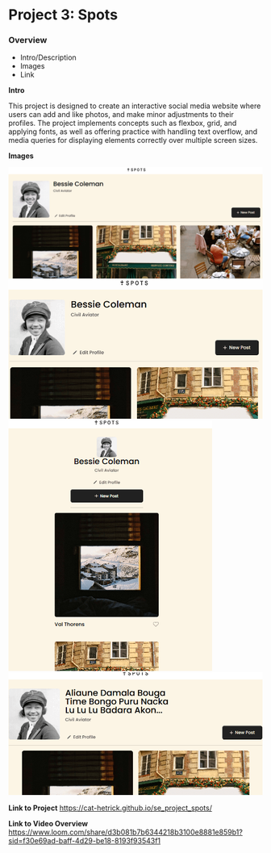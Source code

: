 # Project 3: Spots

### Overview

- Intro/Description
- Images
- Link

**Intro**

This project is designed to create an interactive social media website where users can add and like photos, and make minor adjustments to their profiles. The project implements concepts such as flexbox, grid, and applying fonts, as well as offering practice with handling text overflow, and media queries for displaying elements correctly over multiple screen sizes.

**Images**

![Desktop View](./images\demo\Demo.png)
![Tablet View](./images\demo\Demo_t.png)
![Mobile View](./images\demo\Demo_m.png)
![Text Overflow](./images\demo\Demo_o.png)

**Link to Project**
https://cat-hetrick.github.io/se_project_spots/

**Link to Video Overview**
https://www.loom.com/share/d3b081b7b6344218b3100e8881e859b1?sid=f30e69ad-baff-4d29-be18-8193f93543f1
